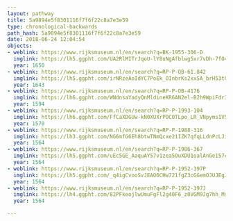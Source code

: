 ```yaml
---
layout: pathway
title: 5a9894e5f8301116f7f6f22c8a7e3e59
type: chronological-backwards
path_hash: 5a9894e5f8301116f7f6f22c8a7e3e59
date: 2018-06-24 12:04:54
objects:
- weblink: https://www.rijksmuseum.nl/en/search?q=BK-1955-306-D
  imglink: https://lh5.ggpht.com/UA2RlMITrJqoU-lY8uNgAfblwg5xr7vDh-7fO45nEU7Ezvrdf3ffcuBBw3AwNMg-mXC3_vNrErBvVqo9eh9vL-lLig=s200
  year: 1650
- weblink: https://www.rijksmuseum.nl/en/search?q=RP-P-OB-61.842
  imglink: https://lh5.ggpht.com/irNRzeAoIdYC7PoEk_OInbrKs2xxSA_brH53tGyBIXtjZTKbUbxCAIjEIIKw67j0XiAkVNeXo_4k4EsbzyiwVz6JyDs=s200
  year: 1643
- weblink: https://www.rijksmuseum.nl/en/search?q=RP-P-OB-4176
  imglink: https://lh6.ggpht.com/WNdnsaYadyQnMldineKR6AN2el-B2h9WpiFdr331v1rJPvzzxope_71YEd2hV6EYUeRaGZIEuaaQzuXzND4b4Rnb7Hk=s200
  year: 1594
- weblink: https://www.rijksmuseum.nl/en/search?q=RP-P-1993-104
  imglink: https://lh6.ggpht.com/FfCaXDGUw-kN0XUXrPOCOTLpo_LR_VNpyms1V5we7JbCDK4AuAXvA6Qzmy4fAbmByFng7ZBCbb0munxLAxj_29-UvT0=s200
  year: 1570
- weblink: https://www.rijksmuseum.nl/en/search?q=RP-P-1988-316
  imglink: https://lh3.ggpht.com/NG6mfG6Eh8btwTNmQcxe21IZK7qfqLLdnPcLJir1A5cNJmQNzsau9CPDcOjdDZh0wHpmYoCRHv-5T9DI9RuS973Bb58=s200
  year: 1564
- weblink: https://www.rijksmuseum.nl/en/search?q=RP-P-1986-367
  imglink: https://lh5.ggpht.com/uEc5GE_AaquAY57v1zea5OuXDU1oalAnGei57c4JYxYVoaw886CCBwhNI46bkcVIteZx0HNPT6jJ7Vtrt75iVdcgLio=s200
  year: 1564
- weblink: https://www.rijksmuseum.nl/en/search?q=RP-P-1952-397P
  imglink: https://lh5.ggpht.com/_q4igCvooSvJEAO6CHw721fgZ3cGGemOJUJEgJxBnJXzF4W42dcVJXmmpIZAzvb6rGyVUKn8jwjcOddH6a2pYTSfQQU=s200
  year: 1564
- weblink: https://www.rijksmuseum.nl/en/search?q=RP-P-1952-397J
  imglink: https://lh4.ggpht.com/82PFkeojlwUmuFgFl2g40F6_z0VGM9Jg7hh_MsbFFo2lGNRvKUsj66qagSJ4uAnv3FyEH0t8QW_YNX96gNILduckFg=s200
  year: 1564

---
```


